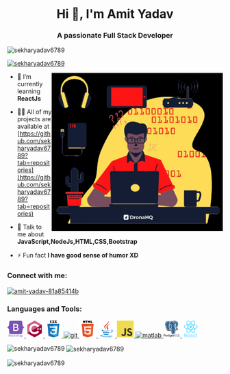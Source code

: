 
<h1 align="center">Hi 👋, I'm Amit Yadav</h1>
<h3 align="center">A passionate Full Stack Developer</h3>

<p align="left"> <img src="https://komarev.com/ghpvc/?username=sekharyadav6789&label=Profile%20views&color=0e75b6&style=flat" alt="sekharyadav6789" /> </p>

<p align="left"> <a href="https://github.com/ryo-ma/github-profile-trophy"><img src="https://github-profile-trophy.vercel.app/?username=sekharyadav6789" alt="sekharyadav6789" /></a> </p>

<img align="right" alt="Coding" width="400" src="https://github.com/sekharyadav6789/Profile/blob/main/giphy.gif">

- 🌱 I’m currently learning **ReactJs**

- 👨‍💻 All of my projects are available at [https://github.com/sekharyadav6789?tab=repositories](https://github.com/sekharyadav6789?tab=repositories)

- 💬 Talk to me about **JavaScript,NodeJs,HTML,CSS,Bootstrap**

- ⚡ Fun fact **I have good sense of humor XD**

<h3 align="left">Connect with me:</h3>
<p align="left">
<a href="https://linkedin.com/in/amit-yadav-81a85414b" target="blank"><img align="center" src="https://raw.githubusercontent.com/rahuldkjain/github-profile-readme-generator/master/src/images/icons/Social/linked-in-alt.svg" alt="amit-yadav-81a85414b" height="30" width="40" /></a>
</p>

<h3 align="left">Languages and Tools:</h3>
<p align="left"> <a href="https://getbootstrap.com" target="_blank" rel="noreferrer"> <img src="https://raw.githubusercontent.com/devicons/devicon/master/icons/bootstrap/bootstrap-plain-wordmark.svg" alt="bootstrap" width="40" height="40"/> </a> <a href="https://www.w3schools.com/cpp/" target="_blank" rel="noreferrer"> <img src="https://raw.githubusercontent.com/devicons/devicon/master/icons/cplusplus/cplusplus-original.svg" alt="cplusplus" width="40" height="40"/> </a> <a href="https://www.w3schools.com/css/" target="_blank" rel="noreferrer"> <img src="https://raw.githubusercontent.com/devicons/devicon/master/icons/css3/css3-original-wordmark.svg" alt="css3" width="40" height="40"/> </a> <a href="https://git-scm.com/" target="_blank" rel="noreferrer"> <img src="https://www.vectorlogo.zone/logos/git-scm/git-scm-icon.svg" alt="git" width="40" height="40"/> </a> <a href="https://www.w3.org/html/" target="_blank" rel="noreferrer"> <img src="https://raw.githubusercontent.com/devicons/devicon/master/icons/html5/html5-original-wordmark.svg" alt="html5" width="40" height="40"/> </a> <a href="https://www.java.com" target="_blank" rel="noreferrer"> <img src="https://raw.githubusercontent.com/devicons/devicon/master/icons/java/java-original.svg" alt="java" width="40" height="40"/> </a> <a href="https://developer.mozilla.org/en-US/docs/Web/JavaScript" target="_blank" rel="noreferrer"> <img src="https://raw.githubusercontent.com/devicons/devicon/master/icons/javascript/javascript-original.svg" alt="javascript" width="40" height="40"/> </a> <a href="https://www.mathworks.com/" target="_blank" rel="noreferrer"> <img src="https://upload.wikimedia.org/wikipedia/commons/2/21/Matlab_Logo.png" alt="matlab" width="40" height="40"/> </a> <a href="https://www.postgresql.org" target="_blank" rel="noreferrer"> <img src="https://raw.githubusercontent.com/devicons/devicon/master/icons/postgresql/postgresql-original-wordmark.svg" alt="postgresql" width="40" height="40"/> </a> <a href="https://reactjs.org/" target="_blank" rel="noreferrer"> <img src="https://raw.githubusercontent.com/devicons/devicon/master/icons/react/react-original-wordmark.svg" alt="react" width="40" height="40"/> </a> </p>

<p><img align="left" src="https://github-readme-stats.vercel.app/api/top-langs?username=sekharyadav6789&show_icons=true&locale=en&layout=compact" alt="sekharyadav6789" /></p>

<p>&nbsp;<img align="center" src="https://github-readme-stats.vercel.app/api?username=sekharyadav6789&show_icons=true&locale=en" alt="sekharyadav6789" /></p>

<p><img align="center" src="https://github-readme-streak-stats.herokuapp.com/?user=sekharyadav6789&" alt="sekharyadav6789" /></p>


